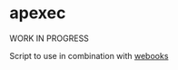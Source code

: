 # apexec

WORK IN PROGRESS

Script to use in combination with [webooks](https://github.com/adnanh/webhook)

